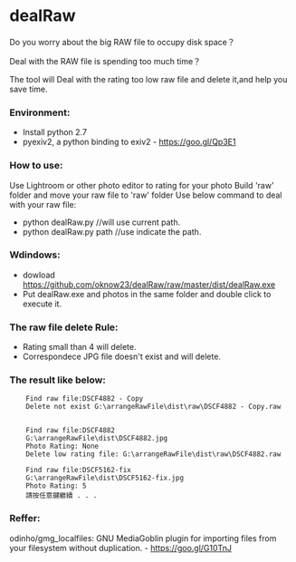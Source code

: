 # dealRaw
Do you worry about the big RAW file to occupy disk space？

Deal with the RAW file is spending too much time？

The tool will Deal with the rating too low raw file and delete it,and help you save time.

### Environment:
- Install python 2.7
- pyexiv2, a python binding to exiv2 - https://goo.gl/Qp3E1

### How to use:
Use Lightroom or other photo editor to rating for your photo
Build 'raw' folder and move your raw file to 'raw' folder
Use below command to deal with your raw file:
- python dealRaw.py //will use current path.
- python dealRaw.py path //use indicate the path.

### Wdindows:
- dowload https://github.com/oknow23/dealRaw/raw/master/dist/dealRaw.exe
- Put dealRaw.exe and photos in the same folder and double click to execute it.

### The raw file delete Rule:
- Rating small than 4 will delete.
- Correspondece JPG file doesn't exist and will delete.

### The result like below:

		Find raw file:DSCF4882 - Copy
		Delete not exist G:\arrangeRawFile\dist\raw\DSCF4882 - Copy.raw


		Find raw file:DSCF4882
		G:\arrangeRawFile\dist\DSCF4882.jpg
		Photo Rating: None
		Delete low rating file: G:\arrangeRawFile\dist\raw\DSCF4882.raw

		Find raw file:DSCF5162-fix
		G:\arrangeRawFile\dist\DSCF5162-fix.jpg
		Photo Rating: 5
		請按任意鍵繼續 . . .


### Reffer:
odinho/gmg_localfiles: GNU MediaGoblin plugin for importing files from your filesystem without duplication. - https://goo.gl/G10TnJ
